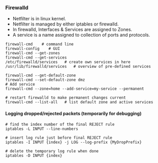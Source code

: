 ### Firewalld
- Netfilter is in linux kernel.
- Netfilter is managed by either iptables or firewalld.
- In firewalld, Interfaces & Services are assigned to Zones.
- A service is a name assigned to collection of ports and protocols.
```
firewall-cmd    # command line
firewall-config    # GUI
firewall-cmd --get-zones
firewall-cmd --get-services
/etc/firewalld/services   # create own services in here
/usr/lib/firewalld/services   # overview of pre-defined services

firewall-cmd --get-default-zone
firewall-cmd --set-default-zone dmz
# Add service 
firewall-cmd --zone=home --add-service=my-service --permanent

# restart firewalld to make permanent changes current
firewall-cmd --list-all   # list default zone and active services
```
#### Logging dropped/rejected packets (temporarily for debugging)
```
# find the index number of the final REJECT rule
iptables -L INPUT --line-numbers

# insert log rule just before final REJECT rule
iptables -I INPUT {index} -j LOG --log-prefix {MyDropPrefix}

# delete the temporary log rule when done
iptables -D INPUT {index}
```

